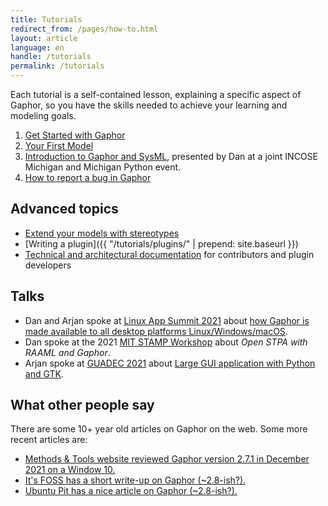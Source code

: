 ```yaml
---
title: Tutorials
redirect_from: /pages/how-to.html
layout: article
language: en
handle: /tutorials
permalink: /tutorials
---
```


Each tutorial is a self-contained lesson, explaining a specific aspect of
Gaphor, so you have the skills needed to achieve your learning and modeling
goals.

1. [Get Started with Gaphor](https://docs.gaphor.org/en/latest/getting_started.html)
2. [Your First Model](https://docs.gaphor.org/en/latest/first_model.html)
3. <i class="fab fa-youtube"></i> [Introduction to Gaphor and
   SysML](https://youtu.be/PnWKsr2csXg), presented by Dan at a joint INCOSE
   Michigan and Michigan Python event.
1. <a href="report-bugs">How to report a bug in Gaphor</a>


## Advanced topics

- [Extend your models with stereotypes](https://docs.gaphor.org/en/latest/stereotypes.html)
- [Writing a plugin]({{ "/tutorials/plugins/" | prepend: site.baseurl }})
- [Technical and architectural documentation](https://docs.gaphor.org/en/latest) for contributors and plugin developers

## Talks

- Dan and Arjan spoke at [Linux App Summit 2021](https://linuxappsummit.org/)
  about [how Gaphor is made available to all desktop platforms
  Linux/Windows/macOS](https://www.youtube.com/watch?v=vLwAT-TLmZU).
- Dan spoke at the 2021 [MIT STAMP
  Workshop](https://psas.scripts.mit.edu/home/2021-stamp-workshop-program/)
  about _Open STPA with RAAML and Gaphor_.
- Arjan spoke at [GUADEC
  2021](https://events.gnome.org/event/9/) about [Large GUI application with
  Python and GTK](https://events.gnome.org/event/9/contributions/188/).

## What other people say

There are some 10+ year old articles on Gaphor on the web. Some more recent articles are:

- [Methods & Tools website reviewed Gaphor version 2.7.1 in December 2021 on a Window 10.](https://www.methodsandtools.com/tools/gaphor.php)
- [It's FOSS has a short write-up on Gaphor (~2.8-ish?).](https://itsfoss.com/gaphor-modeling-tool/)
- [Ubuntu Pit has a nice article on Gaphor (~2.8-ish?).](https://www.ubuntupit.com/gaphor-an-open-source-simple-graphical-modeling-tool/)
